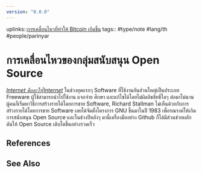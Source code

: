 ```yaml
---
version: "0.0.0"
---
```

uplinks::[การเคลื่อนไหวที่ทำให้ Bitcoin เกิดขึ้น](./การเคลื่อนไหวที่ทำให้%20Bitcoi%20เกิดขึ้น.md)
tags:: #type/note #lang/th #people/parinyar
# การเคลื่อนไหวของกลุ่มสนับสนุน Open Source
*[Internet คืออะไร|Internet](./Internet%20คืออะไร|Internet.md)* ในช่วงยุคแรกๆ Software ที่ใช้งานกันส่วนใหญ่เป็นประเภท Freeware ผู้ใช้สามารถนำไปใช้งาน แจกจ่าย ศึกษา และแก้ไขได้โดยไม่ผิดลิขสิทธิ์ใดๆ ต่อมาไม่นานผู้คนก็เริ่มหาวิธีการสร้างรายได้โดยการขาย Software, Richard Stallman ไม่เห็นด้วยกับการสร้างรายได้โดยการขาย Software เลยได้จัดตั้งโครงการ GNU ขึ้นมาในปี 1983 เพื่อรณรงค์ให้เกิดการสนับสนุน Open Source และในช่วงปีหลังๆ มานี้เครื่องมืออย่าง Github ก็ได้มีส่วนช่วยผลักดันให้ Open Source เติบโตขึ้นอย่างรวดเร็ว

## References

## See Also
